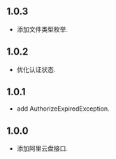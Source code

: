 ## 1.0.3

- 添加文件类型枚举.

## 1.0.2

- 优化认证状态.
 
## 1.0.1

- add AuthorizeExpiredException.

## 1.0.0

- 添加阿里云盘接口.
